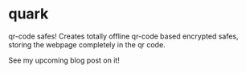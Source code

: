 # quark
qr-code safes! Creates totally offline qr-code based encrypted safes, storing the webpage completely in the qr code.

See my upcoming blog post on it!
